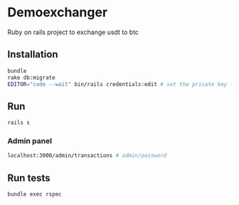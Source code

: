 # Demoexchanger

Ruby on rails project to exchange usdt to btc

## Installation
```sh
bundle
rake db:migrate
EDITOR="code --wait" bin/rails credentials:edit # set the private key for exchanger
```
## Run
```sh
rails s
```
### Admin panel
```sh
localhost:3000/admin/transactions # admin/password
```

## Run tests
```sh
bundle exec rspec
```
